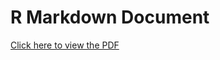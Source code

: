 # R Markdown Document

[Click here to view the
PDF](https://drive.google.com/file/d/1tB__wZMeyvDC054Om4MNFeUbjHrY119i/view?usp=sharing)
